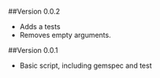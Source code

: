 ##Version 0.0.2
- Adds a tests
- Removes empty arguments.

##Version 0.0.1
- Basic script, including gemspec and test